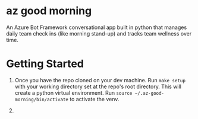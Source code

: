 # az good morning

An Azure Bot Framework conversational app built in python that manages daily team check ins (like morning stand-up) and tracks team wellness over time.

# Getting Started
1. Once you have the repo cloned on your dev machine. Run `make setup` with your working directory set at the repo's root directory. This will create a python virtual environment. Run `source ~/.az-good-morning/bin/activate` to activate the venv.

2. 